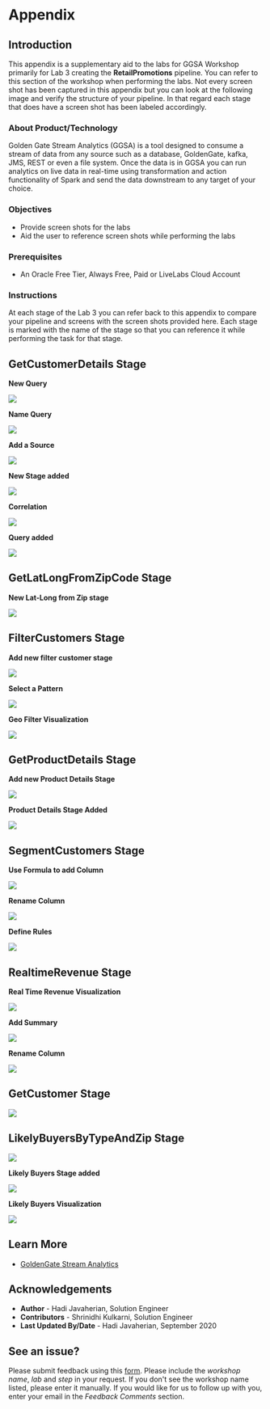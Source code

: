 
# Appendix

## Introduction
This appendix is a supplementary aid to the labs for GGSA Workshop primarily for Lab 3 creating the **RetailPromotions** pipeline.  You can refer to this section of the workshop when performing the labs.  Not every screen shot has been captured in this appendix but you can look at the following image and verify the structure of your pipeline.  In that regard each stage that does have a screen shot has been labeled accordingly.


### About Product/Technology
Golden Gate Stream Analytics (GGSA) is a tool designed to consume a stream of data from any source such as a database, GoldenGate, kafka, JMS, REST or even a file system.  Once the data is in GGSA you can run analytics on live data in real-time using transformation and action functionality of Spark and send the data downstream to any target of your choice.

### Objectives
- Provide screen shots for the labs
- Aid the user to reference screen shots while performing the labs

### Prerequisites

* An Oracle Free Tier, Always Free, Paid or LiveLabs Cloud Account

### Instructions
At each stage of the Lab 3 you can refer back to this appendix to compare your pipeline and screens with the screen shots provided here.  Each stage is marked with the name of the stage so that you can reference it while performing the task for that stage.


## GetCustomerDetails Stage
**New Query**

![](./images/orderstreamstage2.png " ")

**Name Query**

![](./images/orderstreamstage3.png " ")

**Add a Source**

![](./images/getcustomerdetails2.png " ")

**New Stage added**

![](./images/getcustomerdetails3.png " ")

**Correlation**

![](./images/getcustomerdetails4.png " ")

**Query added**

![](./images/getcustomerdetails5.png " ")


## GetLatLongFromZipCode Stage

**New Lat-Long from Zip stage**

![](./images/getlatlongfromzipcode.png " ")

## FilterCustomers Stage

**Add new filter customer stage**

![](./images/filtercustomers.png " ")

**Select a Pattern**

![](./images/geofilterpattern.png " ")

**Geo Filter Visualization**

![](./images/geofiltervisual.png " ")

## GetProductDetails Stage

**Add new Product Details Stage**

![](./images/getproductdetails.png " ")

**Product Details Stage Added**

![](./images/getproductdetails2.png " ")


## SegmentCustomers Stage

**Use Formula to add Column**

![](./images/discountoffered.png " ")


**Rename Column**

![](./images/newaddedfields.png " ")

**Define Rules**

![](./images/goldcustomers.png " ")


## RealtimeRevenue Stage

**Real Time Revenue Visualization**

![](./images/revenuebycustomersegment.png " ")


**Add Summary**

![](./images/rtrvenuesummaries.png " ")

**Rename Column**

![](./images/rtrvenuesummariesrename.png " ")


## GetCustomer Stage

![](./images/getcustomer.png " ")


## LikelyBuyersByTypeAndZip Stage



![](./images/likelybuyersbytypeandzip.png " ")


**Likely Buyers Stage added**

![](./images/likelybuyersbytypeandzipgroups.png " ")

**Likely Buyers Visualization**

![](./images/likelybuyersbytypeandzipvisual.png " ")

## Learn More

* [GoldenGate Stream Analytics](https://www.oracle.com/middleware/technologies)

## Acknowledgements

* **Author** - Hadi Javaherian, Solution Engineer
* **Contributors** - Shrinidhi Kulkarni, Solution Engineer
* **Last Updated By/Date** - Hadi Javaherian, September 2020

## See an issue?
Please submit feedback using this [form](https://apexapps.oracle.com/pls/apex/f?p=133:1:::::P1_FEEDBACK:1). Please include the *workshop name*, *lab* and *step* in your request.  If you don't see the workshop name listed, please enter it manually. If you would like for us to follow up with you, enter your email in the *Feedback Comments* section.
